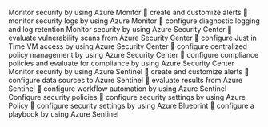 Monitor security by using Azure Monitor
 create and customize alerts
 monitor security logs by using Azure Monitor
 configure diagnostic logging and log retention
Monitor security by using Azure Security Center
 evaluate vulnerability scans from Azure Security Center
 configure Just in Time VM access by using Azure Security Center
 configure centralized policy management by using Azure Security Center
 configure compliance policies and evaluate for compliance by using Azure Security
Center
Monitor security by using Azure Sentinel
 create and customize alerts
 configure data sources to Azure Sentinel
 evaluate results from Azure Sentinel
 configure workflow automation by using Azure Sentinel
Configure security policies
 configure security settings by using Azure Policy
 configure security settings by using Azure Blueprint
 configure a playbook by using Azure Sentinel
